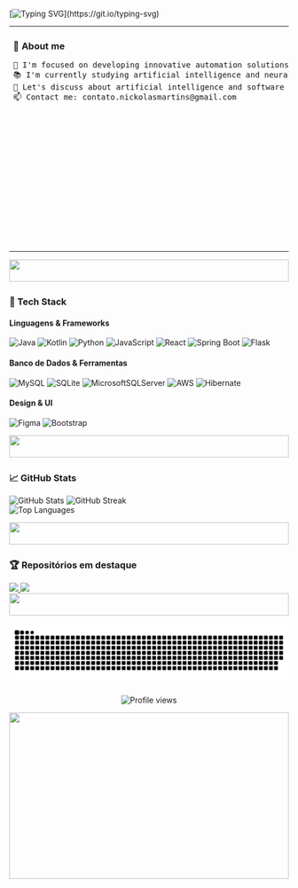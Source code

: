 [![Typing SVG](https://readme-typing-svg.demolab.com?font=monospace&size=30&color=dd8927&center=true&width=1000&lines=Greetings+Programs!+I'm+Nickolas!)](https://git.io/typing-svg)

<table align="center" width="100%" margin="50">
  <tr>
    <td valign="top">
      <h3>🧬 About me</h3>
      <pre>
🎯 I'm focused on developing innovative automation solutions  
📚 I'm currently studying artificial intelligence and neural networks  
💬 Let's discuss about artificial intelligence and software architecture  
📫 Contact me: contato.nickolasmartins@gmail.com
      </pre>
    </td>
    <td>
      <img align="right" src="https://i.gifer.com/Hihj.gif" height="400" width="300" alt="Tron-style GIF"/>
    </td>
  </tr>
</table>

<div align="center">
  <img src="https://i.gifer.com/D4Ll.gif" height="40" width="100%"/>
</div>

### 🧠 Tech Stack

#### Linguagens & Frameworks
![Java](https://img.shields.io/badge/java-%23ED8B00.svg?style=for-the-badge&logo=openjdk&logoColor=white)
![Kotlin](https://img.shields.io/badge/Kotlin-B125EA?style=for-the-badge&logo=kotlin&logoColor=white)
![Python](https://img.shields.io/badge/python-3670A0?style=for-the-badge&logo=python&logoColor=ffdd54)
![JavaScript](https://img.shields.io/badge/javascript-%23323330.svg?style=for-the-badge&logo=javascript&logoColor=%23F7DF1E)
![React](https://img.shields.io/badge/react-%2320232a.svg?style=for-the-badge&logo=react&logoColor=%2361DAFB)
![Spring Boot](https://img.shields.io/badge/Spring_Boot-F2F4F9?style=for-the-badge&logo=spring-boot)
![Flask](https://img.shields.io/badge/Flask-000000?style=for-the-badge&logo=flask&logoColor=white)

#### Banco de Dados & Ferramentas
![MySQL](https://img.shields.io/badge/mysql-%2300f.svg?style=for-the-badge&logo=mysql&logoColor=white)
![SQLite](https://img.shields.io/badge/Sqlite-003B57?style=for-the-badge&logo=sqlite&logoColor=white)
![MicrosoftSQLServer](https://img.shields.io/badge/Microsoft%20SQL%20Server-CC2927?style=for-the-badge&logo=microsoft%20sql%20server&logoColor=white)
![AWS](https://img.shields.io/badge/AWS-%23FF9900.svg?style=for-the-badge&logo=amazon-aws&logoColor=white)
![Hibernate](https://img.shields.io/badge/Hibernate-59666C?style=for-the-badge&logo=Hibernate&logoColor=white)

#### Design & UI
![Figma](https://img.shields.io/badge/figma-%23F24E1E.svg?style=for-the-badge&logo=figma&logoColor=white)
![Bootstrap](https://img.shields.io/badge/bootstrap-%23563D7C.svg?style=for-the-badge&logo=bootstrap&logoColor=white)

<div align="center">
  <img src="https://i.gifer.com/D4Ll.gif" height="40" width="100%"/>
</div>

### 📈 GitHub Stats

<p>
  <img src="https://github-readme-stats-steel-omega.vercel.app/api?username=itsmenicky&show_icons=true&count_private=true&hide_border=true&title_color=dd8927&icon_color=dd8927&text_color=dd8927&bg_color=0d1117" alt="GitHub Stats"/>
  <img src="https://streak-stats.demolab.com/?user=itsmenicky&hide_border=true&background=0d1117&currStreakNum=dd8927&sideNums=dd8927&currStreakLabel=dd8927&sideLabels=dd8927&dates=dd8927&fire=dd8927&ring=dd8927" alt="GitHub Streak"/>
  <br/>
  <img src="https://github-readme-stats-steel-omega.vercel.app/api/top-langs/?username=itsmenicky&layout=compact&hide_border=true&title_color=dd8927&text_color=dd8927&bg_color=0d1117" alt="Top Languages"/>
</p>

<div align="center">
  <img src="https://i.gifer.com/D4Ll.gif" height="40" width="100%"/>
</div>

### 🏆 Repositórios em destaque

<a href="https://github.com/itsmenicky/EducReports">
  <img src="https://github-readme-stats.vercel.app/api/pin/?username=itsmenicky&repo=EducReports&theme=github_dark" />
</a>
<a href="https://github.com/itsmenicky/bibliotecaAcademica">
  <img src="https://github-readme-stats.vercel.app/api/pin/?username=itsmenicky&repo=bibliotecaAcademica&theme=github_dark" />
</a>

<div align="center">
  <img src="https://i.gifer.com/D4Ll.gif" height="40" width="100%"/>
</div>

![Snake animation](https://github.com/itsmenicky/itsmenicky/blob/output/github-contribution-grid-snake.svg)

<p align="center">
  <img src="https://komarev.com/ghpvc/?username=itsmenicky&color=blue" alt="Profile views"/>
</p>

<div align="center">
  <img src="https://i.gifer.com/Nv2.gif" height="300" width="100%"/>
</div>

